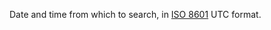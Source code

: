 Date and time from which to search, in [ISO 8601](https://en.wikipedia.org/wiki/ISO_8601) UTC format.